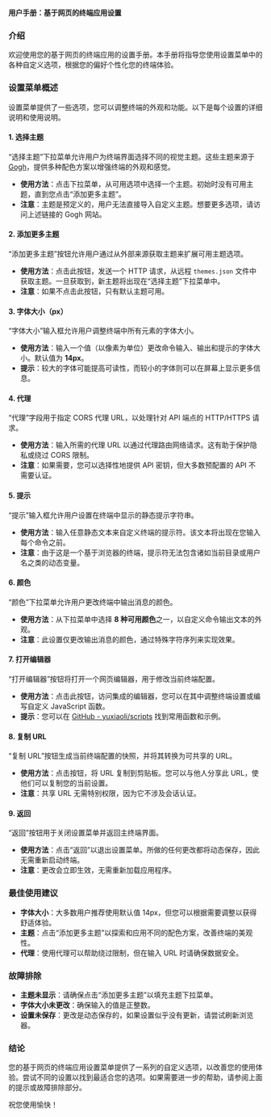 **用户手册：基于网页的终端应用设置**

### 介绍
欢迎使用您的基于网页的终端应用的设置手册。本手册将指导您使用设置菜单中的各种自定义选项，根据您的偏好个性化您的终端体验。

### 设置菜单概述
设置菜单提供了一些选项，您可以调整终端的外观和功能。以下是每个设置的详细说明和使用说明。

#### 1. 选择主题
“选择主题”下拉菜单允许用户为终端界面选择不同的视觉主题。这些主题来源于 [Gogh](https://gogh-co.github.io/Gogh/)，提供多种配色方案以增强终端的外观和感觉。

- **使用方法**：点击下拉菜单，从可用选项中选择一个主题。初始时没有可用主题，直到您点击“添加更多主题”。
- **注意**：主题是预定义的，用户无法直接导入自定义主题。想要更多选项，请访问上述链接的 Gogh 网站。

#### 2. 添加更多主题
“添加更多主题”按钮允许用户通过从外部来源获取主题来扩展可用主题选项。

- **使用方法**：点击此按钮，发送一个 HTTP 请求，从远程 `themes.json` 文件中获取主题。一旦获取到，新主题将出现在“选择主题”下拉菜单中。
- **注意**：如果不点击此按钮，只有默认主题可用。

#### 3. 字体大小（px）
“字体大小”输入框允许用户调整终端中所有元素的字体大小。

- **使用方法**：输入一个值（以像素为单位）更改命令输入、输出和提示的字体大小。默认值为 **14px**。
- **提示**：较大的字体可能提高可读性，而较小的字体则可以在屏幕上显示更多信息。

#### 4. 代理
“代理”字段用于指定 CORS 代理 URL，以处理针对 API 端点的 HTTP/HTTPS 请求。

- **使用方法**：输入所需的代理 URL 以通过代理路由网络请求。这有助于保护隐私或绕过 CORS 限制。
- **注意**：如果需要，您可以选择性地提供 API 密钥，但大多数预配置的 API 不需要认证。

#### 5. 提示
“提示”输入框允许用户设置在终端中显示的静态提示字符串。

- **使用方法**：输入任意静态文本来自定义终端的提示符。该文本将出现在您输入每个命令之前。
- **注意**：由于这是一个基于浏览器的终端，提示符无法包含诸如当前目录或用户名之类的动态变量。

#### 6. 颜色
“颜色”下拉菜单允许用户更改终端中输出消息的颜色。

- **使用方法**：从下拉菜单中选择 **8 种可用颜色**之一，以自定义命令输出文本的外观。
- **注意**：此设置仅更改输出消息的颜色，通过特殊字符序列来实现效果。

#### 7. 打开编辑器
“打开编辑器”按钮将打开一个网页编辑器，用于修改当前终端配置。

- **使用方法**：点击此按钮，访问集成的编辑器，您可以在其中调整终端设置或编写自定义 JavaScript 函数。
- **提示**：您可以在 [GitHub - yuxiaoli/scripts](https://github.com/yuxiaoli/scripts/tree/main/src/js/terminal) 找到常用函数和示例。

#### 8. 复制 URL
“复制 URL”按钮生成当前终端配置的快照，并将其转换为可共享的 URL。

- **使用方法**：点击按钮，将 URL 复制到剪贴板。您可以与他人分享此 URL，使他们可以复制您的当前设置。
- **注意**：共享 URL 无需特别权限，因为它不涉及会话认证。

#### 9. 返回
“返回”按钮用于关闭设置菜单并返回主终端界面。

- **使用方法**：点击“返回”以退出设置菜单。所做的任何更改都将动态保存，因此无需重新启动终端。
- **注意**：更改会立即生效，无需重新加载应用程序。

### 最佳使用建议
- **字体大小**：大多数用户推荐使用默认值 14px，但您可以根据需要调整以获得舒适体验。
- **主题**：点击“添加更多主题”以探索和应用不同的配色方案，改善终端的美观性。
- **代理**：使用代理可以帮助绕过限制，但在输入 URL 时请确保数据安全。

### 故障排除
- **主题未显示**：请确保点击“添加更多主题”以填充主题下拉菜单。
- **字体大小未更改**：确保输入的值是正整数。
- **设置未保存**：更改是动态保存的，如果设置似乎没有更新，请尝试刷新浏览器。

### 结论
您的基于网页的终端应用设置菜单提供了一系列的自定义选项，以改善您的使用体验。尝试不同的设置以找到最适合您的选项。如果需要进一步的帮助，请参阅上面的提示或故障排除部分。

祝您使用愉快！

